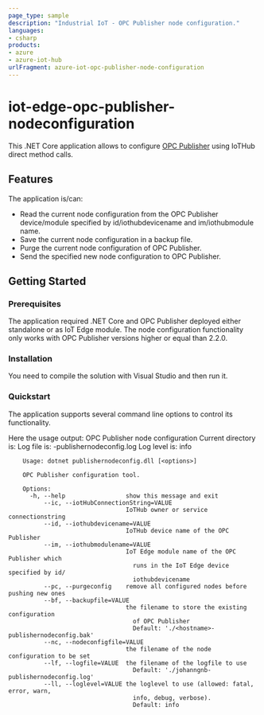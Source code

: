 ```yaml
---
page_type: sample
description: "Industrial IoT - OPC Publisher node configuration."
languages:
- csharp
products:
- azure
- azure-iot-hub
urlFragment: azure-iot-opc-publisher-node-configuration
---
```


# iot-edge-opc-publisher-nodeconfiguration

This .NET Core application allows to configure [OPC Publisher](https://github.com/Azure/iot-edge-opc-publisher) using IoTHub direct method calls.


## Features

The application is/can:
* Read the current node configuration from the OPC Publisher device/module specified by id/iothubdevicename and im/iothubmodule name.
* Save the current node configuration in a backup file.
* Purge the current node configuration of OPC Publisher.
* Send the specified new node configuration to OPC Publisher.


## Getting Started

### Prerequisites

The application required .NET Core and OPC Publisher deployed either standalone or as IoT Edge module.
The node configuration functionality only works with OPC Publisher versions higher or equal than 2.2.0.


### Installation

You need to compile the solution with Visual Studio and then run it.

### Quickstart

The application supports several command line options to control its functionality. 

Here the usage output:
        OPC Publisher node configuration
        Current directory is: <current directory>
        Log file is: <hstname>-publishernodeconfig.log
        Log level is: info
        
        Usage: dotnet publishernodeconfig.dll [<options>]
        
        OPC Publisher configuration tool.
        
        Options:
          -h, --help                 show this message and exit
              --ic, --iotHubConnectionString=VALUE
                                     IoTHub owner or service connectionstring
              --id, --iothubdevicename=VALUE
                                     IoTHub device name of the OPC Publisher
              --im, --iothubmodulename=VALUE
                                     IoT Edge module name of the OPC Publisher which
                                       runs in the IoT Edge device specified by id/
                                       iothubdevicename
              --pc, --purgeconfig    remove all configured nodes before pushing new ones
              --bf, --backupfile=VALUE
                                     the filename to store the existing configuration
                                       of OPC Publisher
                                       Default: './<hostname>-publishernodeconfig.bak'
              --nc, --nodeconfigfile=VALUE
                                     the filename of the node configuration to be set
              --lf, --logfile=VALUE  the filename of the logfile to use
                                       Default: './johanngnb-publishernodeconfig.log'
              --ll, --loglevel=VALUE the loglevel to use (allowed: fatal, error, warn,
                                       info, debug, verbose).
                                       Default: info

